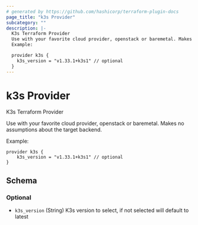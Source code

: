 ```yaml
---
# generated by https://github.com/hashicorp/terraform-plugin-docs
page_title: "k3s Provider"
subcategory: ""
description: |-
  K3s Terraform Provider
  Use with your favorite cloud provider, openstack or baremetal. Makes no assumptions about the target backend.
  Example:

  provider k3s {
  	k3s_version = "v1.33.1+k3s1" // optional
  }
---
```


# k3s Provider

K3s Terraform Provider

Use with your favorite cloud provider, openstack or baremetal. Makes no assumptions about the target backend.

Example:

```hcl
provider k3s {
	k3s_version = "v1.33.1+k3s1" // optional
}
```



<!-- schema generated by tfplugindocs -->
## Schema

### Optional

- `k3s_version` (String) K3s version to select, if not selected will default to latest
